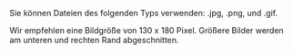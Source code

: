 <!-- markdownlint-disable-file MD041 -->
Sie können Dateien des folgenden Typs verwenden: .jpg, .png, und .gif.

Wir empfehlen eine Bildgröße von 130 x 180 Pixel. Größere Bilder werden am unteren und rechten Rand abgeschnitten.
